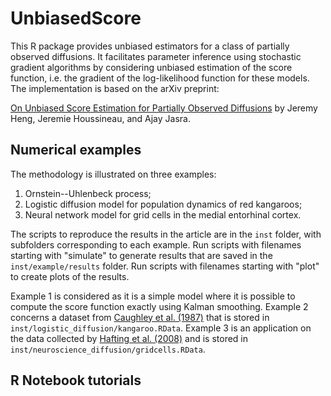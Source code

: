 # UnbiasedScore
This R package provides unbiased estimators for a class of partially observed diffusions. It facilitates parameter inference using stochastic gradient algorithms 
by considering unbiased estimation of the score function, i.e. the gradient of the log-likelihood function for these models. The implementation is based on the arXiv preprint:

[On Unbiased Score Estimation for Partially Observed Diffusions](https://arxiv.org/abs/2105.04912) by Jeremy Heng, Jeremie Houssineau, and Ajay Jasra. 

## Numerical examples
The methodology is illustrated on three examples:
1. Ornstein--Uhlenbeck process;
2. Logistic diffusion model for population dynamics of red kangaroos;
3. Neural network model for grid cells in the medial entorhinal cortex.

The scripts to reproduce the results in the article are in the `inst` folder, with subfolders corresponding to each example. Run scripts with filenames starting with "simulate" to generate results that are saved in the `inst/example/results` folder. Run scripts with filenames starting with "plot" to create plots of the results. 

Example 1 is considered as it is a simple model where it is possible to compute the score function exactly using Kalman smoothing. 
Example 2 concerns a dataset from [Caughley et al. (1987)](https://doi.org/10.2307/4946) that is stored in `inst/logistic_diffusion/kangaroo.RData`.
Example 3 is an application on the data collected by [Hafting et al. (2008)](https://doi.org/10.1038/nature06957) and is stored in `inst/neuroscience_diffusion/gridcells.RData`.

## R Notebook tutorials


